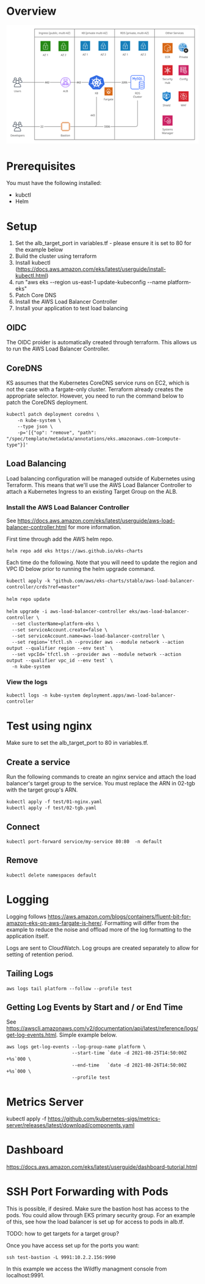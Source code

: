 # Overview

![Alt text](img/k8-rds.png?raw=true "K8 with RDS")

# Prerequisites

You must have the following installed:

* kubctl
* Helm


# Setup

1. Set the alb_target_port in variables.tf - please ensure it is set to 80 for the example below
2. Build the cluster using terraform
3. Install kubectl (https://docs.aws.amazon.com/eks/latest/userguide/install-kubectl.html)
4. run "aws eks --region us-east-1 update-kubeconfig --name platform-eks" 
5. Patch Core DNS
6. Install the AWS Load Balancer Controller
7. Install your application to test load balancing 

## OIDC

The OIDC proider is automatically created through terraform.  This allows us to run the 
AWS Load Balancer Controller.

## CoreDNS

KS assumes that the Kubernetes CoreDNS service runs on EC2, which is not the case with a
fargate-only cluster.  Terraform already creates the appropriate selector.  However, you
need to run the command below to patch the CoreDNS deployment.

```
kubectl patch deployment coredns \
    -n kube-system \
    --type json \
    -p='[{"op": "remove", "path": "/spec/template/metadata/annotations/eks.amazonaws.com~1compute-type"}]'
```
## Load Balancing

Load balancing configuration will be managed outside of Kubernetes using Terraform.  This 
means that we'll use the AWS Load Balancer Controller to attach a Kubernetes Ingress to 
an existing Target Group on the ALB.

### Install the AWS Load Balancer Controller

See https://docs.aws.amazon.com/eks/latest/userguide/aws-load-balancer-controller.html for 
more information.

First time through add the AWS helm repo.

```
helm repo add eks https://aws.github.io/eks-charts

```

Each time do the following.  Note that you will need to update the region and VPC ID below
prior to running the helm upgrade command.

```
kubectl apply -k "github.com/aws/eks-charts/stable/aws-load-balancer-controller/crds?ref=master"

helm repo update

helm upgrade -i aws-load-balancer-controller eks/aws-load-balancer-controller \
  --set clusterName=platform-eks \
  --set serviceAccount.create=false \
  --set serviceAccount.name=aws-load-balancer-controller \
  --set region=`tfctl.sh --provider aws --module network --action output --qualifier region --env test` \
  --set vpcId=`tfctl.sh --provider aws --module network --action output --qualifier vpc_id --env test` \
  -n kube-system
```

### View the logs

```
kubectl logs -n kube-system deployment.apps/aws-load-balancer-controller
```

# Test using nginx

Make sure to set the alb_target_port to 80 in variables.tf.

## Create a service

Run the following commands to create an nginx service and attach the load balancer's
target group to the service.  You must replace the ARN in 02-tgb with the target 
group's ARN.

```
kubectl apply -f test/01-nginx.yaml 
kubectl apply -f test/02-tgb.yaml 
```

## Connect

```
kubectl port-forward service/my-service 80:80  -n default
```

## Remove 

```
kubectl delete namespaces default
```

# Logging

Logging follows https://aws.amazon.com/blogs/containers/fluent-bit-for-amazon-eks-on-aws-fargate-is-here/.
Formatting will differ from the example to reduce the noise and offload more of the log formatting to 
the application itself.

Logs are sent to CloudWatch.  Log groups are created separately to allow for setting of retention period.

## Tailing Logs

```
aws logs tail platform --follow --profile test
```

## Getting Log Events by Start and / or End Time

See https://awscli.amazonaws.com/v2/documentation/api/latest/reference/logs/get-log-events.html.
Simple example below.

```
aws logs get-log-events --log-group-name platform \
                        --start-time `date -d 2021-08-25T14:50:00Z +%s`000 \
                        --end-time   `date -d 2021-08-26T14:50:00Z +%s`000 \
                        --profile test
```



# Metrics Server

kubectl apply -f https://github.com/kubernetes-sigs/metrics-server/releases/latest/download/components.yaml

# Dashboard

https://docs.aws.amazon.com/eks/latest/userguide/dashboard-tutorial.html

# SSH Port Forwarding with Pods

This is possible, if desired.  Make sure the bastion host has access to the pods.  You 
could allow through EKS primary security group.  For an example of this, see how the 
load balancer is set up for access to pods in alb.tf.

TODO: how to get targets for a target group?
 
Once you have access set up for the ports you want:

```
ssh test-bastion -L 9991:10.2.2.156:9990
```

In this example we access the Wildfly managment console from localhost:9991.  
